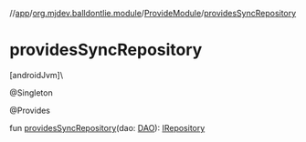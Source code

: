 //[app](../../../index.md)/[org.mjdev.balldontlie.module](../index.md)/[ProvideModule](index.md)/[providesSyncRepository](provides-sync-repository.md)

# providesSyncRepository

[androidJvm]\

@Singleton

@Provides

fun [providesSyncRepository](provides-sync-repository.md)(dao: [DAO](../../org.mjdev.balldontlie.database/-d-a-o/index.md)): [IRepository](../../org.mjdev.balldontlie.repository.def/-i-repository/index.md)
